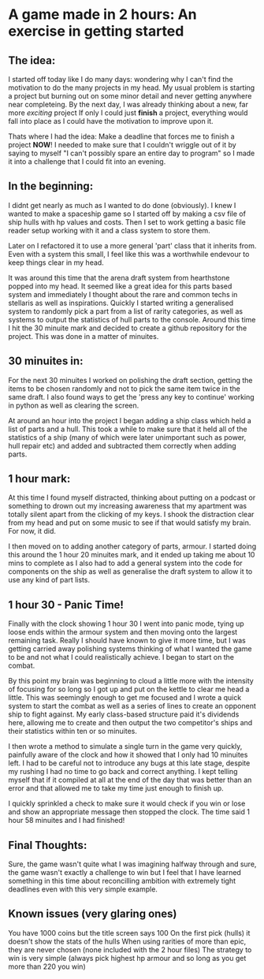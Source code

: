 # A game made in 2 hours: An exercise in getting started

## The idea:
I started off today like I do many days: wondering why I can't find the motivation to do the many projects in my head.
My usual problem is starting a project but burning out on some minor detail and never getting anywhere near completeing. By the next day, I was already thinking about a new, far more *exciting* project
If only I could just **finish** a project, everything would fall into place as I could have the motivation to improve upon it.

Thats where I had the idea: Make a deadline that forces me to finish a project **NOW**! I needed to make sure that I couldn't wriggle out of it by saying to myself "I can't possibly spare an entire day to program" so I made it into a challenge that I could fit into an evening.

## In the beginning:
I didnt get nearly as much as I wanted to do done (obviously). I knew I wanted to make a spaceship game so I started off by making a csv file of ship hulls with hp values and costs. Then I set to work getting a basic file reader setup working with it and a class system to store them.

Later on I refactored it to use a more general 'part' class that it inherits from. Even with a system this small, I feel like this was a worthwhile endevour to keep things clear in my head.

It was around this time that the arena draft system from hearthstone popped into my head. It seemed like a great idea for this parts based system and immediately I thought about the rare and common techs in stellaris as well as inspirations.
Quickly I started writing a generalised system to randomly pick a part from a list of rarity categories, as well as systems to output the statistics of hull parts to the console. Around this time I hit the 30 minuite mark and decided to create a github repository for the project. This was done in a matter of minuites.

## 30 minuites in:
For the next 30 minuites I worked on polishing the draft section, getting the items to be chosen randomly and not to pick the same item twice in the same draft. I also found ways to get the 'press any key to continue' working in python as well as clearing the screen.

At around an hour into the project I began adding a ship class which held a list of parts and a hull. This took a while to make sure that it held all of the statistics of a ship (many of which were later unimportant such as power, hull repair etc) and added and subtracted them correctly when adding parts.

## 1 hour mark:
At this time I found myself distracted, thinking about putting on a podcast or something to drown out my increasing awareness that my apartment was totally silent apart from the clicking of my keys. I shook the distraction clear from my head and put on some music to see if that would satisfy my brain. For now, it did.

I then moved on to adding another category of parts, armour. I started doing this around the 1 hour 20 minuites mark, and it ended up taking me about 10 mins to complete as I also had to add a general system into the code for components on the ship as well as generalise the draft system to allow it to use any kind of part lists.

## 1 hour 30 - Panic Time!
Finally with the clock showing 1 hour 30 I went into panic mode, tying up loose ends within the armour system and then moving onto the largest remaining task. Really I should have known to give it more time, but I was getting carried away polishing systems thinking of what I wanted the game to be and not what I could realistically achieve. I began to start on the combat.

By this point my brain was beginning to cloud a little more with the intensity of focusing for so long so I got up and put on the kettle to clear me head a little. This was seemingly enough to get me focused and I wrote a quick system to start the combat as well as a series of lines to create an opponent ship to fight against. My early class-based structure paid it's dividends here, allowing me to create and then output the two competitor's ships and their statistics within ten or so minuites.

I then wrote a method to simulate a single turn in the game very quickly, painfully aware of the clock and how it showed that I only had 10 minuites left. I had to be careful not to introduce any bugs at this late stage, despite my rushing I had no time to go back and correct anything. I kept telling myself that if it compiled at all at the end of the day that was better than an error and that allowed me to take my time just enough to finish up.

I quickly sprinkled a check to make sure it would check if you win or lose and show an appropriate message then stopped the clock. The time said 1 hour 58 minuites and I had finished! 

## Final Thoughts:

Sure, the game wasn't quite what I was imagining halfway through and sure, the game wasn't exactly a challenge to win but I feel that I have learned something in this time about reconcilling ambition with extremely tight deadlines even with this very simple example.


## Known issues (very glaring ones)
You have 1000 coins but the title screen says 100
On the first pick (hulls) it doesn't show the stats of the hulls
When using rarities of more than epic, they are never chosen (none included with the 2 hour files)
The strategy to win is very simple (always pick highest hp armour and so long as you get more than 220 you win)

